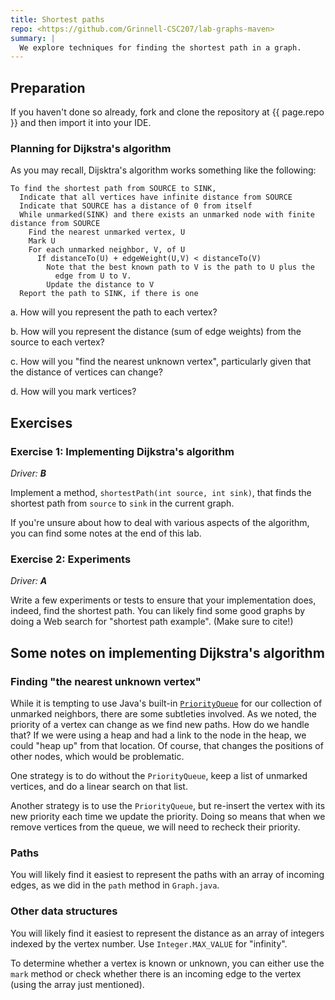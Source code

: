 ```yaml
---
title: Shortest paths
repo: <https://github.com/Grinnell-CSC207/lab-graphs-maven>
summary: |
  We explore techniques for finding the shortest path in a graph.
---
```

Preparation
-----------

If you haven't done so already, fork and clone the repository at {{ page.repo }} and then import it into your IDE.

### Planning for Dijkstra's algorithm

As you may recall, Dijsktra's algorithm works something like the following:

```text
To find the shortest path from SOURCE to SINK,
  Indicate that all vertices have infinite distance from SOURCE
  Indicate that SOURCE has a distance of 0 from itself
  While unmarked(SINK) and there exists an unmarked node with finite distance from SOURCE
    Find the nearest unmarked vertex, U
    Mark U
    For each unmarked neighbor, V, of U
      If distanceTo(U) + edgeWeight(U,V) < distanceTo(V)
        Note that the best known path to V is the path to U plus the
          edge from U to V.
        Update the distance to V
  Report the path to SINK, if there is one
```

a. How will you represent the path to each vertex?

b. How will you represent the distance (sum of edge weights) from the source to each vertex?

c. How will you "find the nearest unknown vertex", particularly given that the distance of vertices can change?

d. How will you mark vertices?

Exercises
---------

### Exercise 1: Implementing Dijkstra's algorithm

_Driver: **B**_

Implement a method, `shortestPath(int source, int sink)`, that finds the shortest path from `source` to `sink` in the current graph.

If you're unsure about how to deal with various aspects of the algorithm, you can find some notes at the end of this lab.

### Exercise 2: Experiments

_Driver: **A**_

Write a few experiments or tests to ensure that your implementation does, indeed, find the shortest path.  You can likely find some good graphs by doing a Web search for "shortest path example".  (Make sure to cite!)

Some notes on implementing Dijkstra's algorithm
-----------------------------------------------

### Finding "the nearest unknown vertex"

While it is tempting to use Java's built-in
[`PriorityQueue`](https://docs.oracle.com/en/java/javase/11/docs/api/java.base/java/util/PriorityQueue.html)
for our collection of unmarked neighbors, there are some subtleties involved.  As we noted, the priority of a vertex can change as we find new paths.  How do we handle that?  If we were using a heap and had a link to the node in the heap, we could "heap up" from that location.  Of course, that changes the positions of other nodes, which would be problematic.

One strategy is to do without the `PriorityQueue`, keep a list of unmarked vertices, and do a linear search on that list.

Another strategy is to use the `PriorityQueue`, but re-insert the vertex with its new priority each time we update the priority.  Doing so means that when we remove vertices from the queue, we will need to recheck their priority.

### Paths

You will likely find it easiest to represent the paths with an array of incoming edges, as we did in the `path` method in `Graph.java`.

### Other data structures

You will likely find it easiest to represent the distance as an array of integers indexed by the vertex number. Use `Integer.MAX_VALUE` for "infinity".

To determine whether a vertex is known or unknown, you can either use the `mark` method or check whether there is an incoming edge to the vertex (using the array just mentioned).
